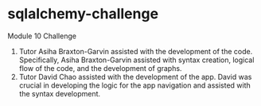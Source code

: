 # sqlalchemy-challenge
Module 10 Challenge

1. Tutor Asiha Braxton-Garvin assisted with the development of the code. Specifically, Asiha Braxton-Garvin assisted with syntax creation, logical flow of the code, and the development of graphs.
2. Tutor David Chao assisted with the development of the app. David was crucial in developing the logic for the app navigation and assisted with the syntax development.
